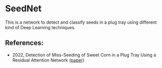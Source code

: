 # SeedNet
This is a network to detect and classify seeds in a plug tray using different kind of Deep Learning techniques. 
## References:
- 2022, Detection of Miss-Seeding of Sweet Corn in a Plug Tray Using a Residual Attention Network ([paper](https://www.google.com/url?sa=t&rct=j&q=&esrc=s&source=web&cd=&cad=rja&uact=8&ved=2ahUKEwibiMWA8O_8AhV7rZUCHewrD_IQFnoECA4QAQ&url=https%3A%2F%2Fwww.mdpi.com%2F2076-3417%2F12%2F24%2F12604%2Fpdf&usg=AOvVaw3vfGmechk7k4b0rNMteII1))
